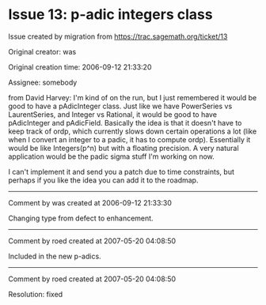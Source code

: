 # Issue 13: p-adic integers class

Issue created by migration from https://trac.sagemath.org/ticket/13

Original creator: was

Original creation time: 2006-09-12 21:33:20

Assignee: somebody

from David Harvey: 
I'm kind of on the run, but I just remembered it would be good to have a pAdicInteger class. Just like we have PowerSeries vs LaurentSeries, and Integer vs Rational, it would be good to have pAdicInteger and pAdicField. Basically the idea is that it doesn't have to keep track of ordp, which currently slows down certain operations a lot (like when I convert an integer to a padic, it has to compute ordp). Essentially it would be like Integers(p^n) but with a floating precision. A very natural application would be the padic sigma stuff I'm working on now.
 
I can't implement it and send you a patch due to time constraints, but perhaps if you like the idea you can add it to the roadmap.


---

Comment by was created at 2006-09-12 21:33:30

Changing type from defect to enhancement.


---

Comment by roed created at 2007-05-20 04:08:50

Included in the new p-adics.


---

Comment by roed created at 2007-05-20 04:08:50

Resolution: fixed
